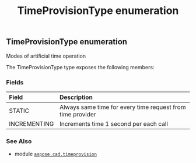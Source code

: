 ﻿---
title: TimeProvisionType enumeration
second_title: Aspose.CAD for Python via .NET API References
description: 
type: docs
weight: 20
url: /python-net/aspose.cad.timeprovision/timeprovisiontype/
is_root: false
---

## TimeProvisionType enumeration

Modes of artificial time operation



The TimeProvisionType type exposes the following members:

### Fields
| Field | Description |
| :- | :- |
| STATIC | Always same time for every time request from time provider |
| INCREMENTING | Increments time 1 second per each call |



### See Also
* module [`aspose.cad.timeprovision`](..)
